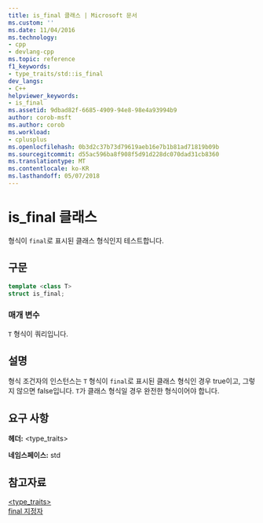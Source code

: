 ```yaml
---
title: is_final 클래스 | Microsoft 문서
ms.custom: ''
ms.date: 11/04/2016
ms.technology:
- cpp
- devlang-cpp
ms.topic: reference
f1_keywords:
- type_traits/std::is_final
dev_langs:
- C++
helpviewer_keywords:
- is_final
ms.assetid: 9dbad82f-6685-4909-94e8-98e4a93994b9
author: corob-msft
ms.author: corob
ms.workload:
- cplusplus
ms.openlocfilehash: 0b3d2c37b73d79619aeb16e7b1b81ad71819b09b
ms.sourcegitcommit: d55ac596ba8f908f5d91d228dc070dad31cb8360
ms.translationtype: MT
ms.contentlocale: ko-KR
ms.lasthandoff: 05/07/2018
---
```

# <a name="isfinal-class"></a>is_final 클래스

형식이 `final`로 표시된 클래스 형식인지 테스트합니다.

## <a name="syntax"></a>구문

```cpp
template <class T>
struct is_final;
```

### <a name="parameters"></a>매개 변수

`T` 형식이 쿼리입니다.

## <a name="remarks"></a>설명

형식 조건자의 인스턴스는 `T` 형식이 `final`로 표시된 클래스 형식인 경우 true이고, 그렇지 않으면 false입니다. `T`가 클래스 형식일 경우 완전한 형식이어야 합니다.

## <a name="requirements"></a>요구 사항

**헤더:** \<type_traits>

**네임스페이스:** std

## <a name="see-also"></a>참고자료

[<type_traits>](../standard-library/type-traits.md)<br/>
[final 지정자](../cpp/final-specifier.md)<br/>
